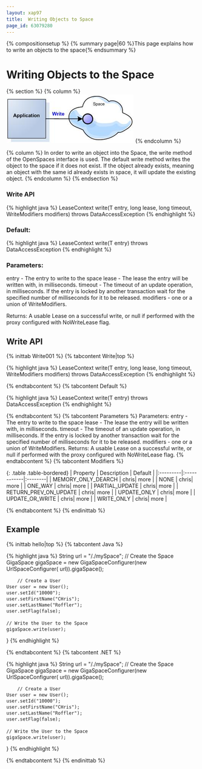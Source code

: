 ```yaml
---
layout: xap97
title:  Writing Objects to Space
page_id: 63079280
---
```


{% compositionsetup %}
{% summary page|60 %}This page explains how to write an objects to the space{% endsummary %}

# Writing Objects to the Space

{% section %}
{% column %}
![POJO_write.jpg](/attachment_files/POJO_write.jpg)
{% endcolumn %}

{% column %}
In order to write an object into the Space, the write method of the OpenSpaces interface is used. The default write method writes the object to the space if it does not exist. If the object already exists, meaning an object with the same id already exists in space, it will update the existing object.
{% endcolumn %}
{% endsection %}

### Write API

{% highlight java %}
<T> LeaseContext<T> write(T entry,
                          long lease,
                          long timeout,
                          WriteModifiers modifiers)
                      throws DataAccessException
{% endhighlight %}

### Default:

{% highlight java %}
 <T> LeaseContext<T> write(T entry) throws DataAccessException
{% endhighlight %}

### Parameters:

entry - The entry to write to the space
lease - The lease the entry will be written with, in milliseconds.
timeout - The timeout of an update operation, in milliseconds. If the entry is locked by another transaction wait for the specified number of milliseconds for it to be released.
modifiers - one or a union of WriteModifiers.

Returns:
A usable Lease on a successful write, or null if performed with the proxy configured with NoWriteLease flag.

## Write API

{% inittab Write001 %}
{% tabcontent Write|top %}

{% highlight java %}
<T> LeaseContext<T> write(T entry,
                          long lease,
                          long timeout,
                          WriteModifiers modifiers)
                      throws DataAccessException
{% endhighlight %}

{% endtabcontent %}
{% tabcontent Default %}

{% highlight java %}
<T> LeaseContext<T> write(T entry) throws DataAccessException
{% endhighlight %}

{% endtabcontent %}
{% tabcontent Parameters %}
Parameters:
entry - The entry to write to the space
lease - The lease the entry will be written with, in milliseconds.
timeout - The timeout of an update operation, in milliseconds. If the entry is locked by another
          transaction wait for the specified number of milliseconds for it to be released.
modifiers - one or a union of WriteModifiers.
Returns:
A usable Lease on a successful write, or null if performed with the proxy configured with NoWriteLease flag.
{% endtabcontent %}
{% tabcontent Modifiers %}

{: .table .table-bordered}
| Property | Description | Default |
|:---------|:------------|:--------|
| MEMORY\_ONLY\_DEARCH | chris| more |
| NONE | chris| more |
| ONE\_WAY | chris| more |
| PARTIAL\_UPDATE | chris| more |
| RETURN\_PREV\_ON\_UPDATE | chris| more |
| UPDATE\_ONLY | chris| more |
| UPDATE\_OR\_WRITE | chris| more |
| WRITE\_ONLY | chris| more |

{% endtabcontent %}
{% endinittab %}

## Example

{% inittab hello|top %}
{% tabcontent Java %}

{% highlight java %}
        String url = "/./mySpace";
        // Create the Space
        GigaSpace gigaSpace = new GigaSpaceConfigurer(new UrlSpaceConfigurer(
				url)).gigaSpace();

        // Create a User
	User user = new User();
	user.setId("10000");
	user.setFirstName("CHris");
	user.setLastName("Roffler");
	user.setFlag(false);

	// Write the User to the Space
	gigaSpace.write(user);
}
{% endhighlight %}

{% endtabcontent %}
{% tabcontent .NET %}

{% highlight java %}
        String url = "/./mySpace";
        // Create the Space
        GigaSpace gigaSpace = new GigaSpaceConfigurer(new UrlSpaceConfigurer(
				url)).gigaSpace();

        // Create a User
	User user = new User();
	user.setId("10000");
	user.setFirstName("CHris");
	user.setLastName("Roffler");
	user.setFlag(false);

	// Write the User to the Space
	gigaSpace.write(user);
}
{% endhighlight %}

{% endtabcontent %}
{% endinittab %}

